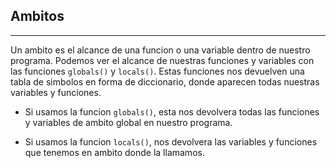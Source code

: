 ## Ambitos
---

Un ambito es el alcance de una funcion o una variable dentro de nuestro programa. 
Podemos ver el alcance de nuestras funciones y variables con las funciones ```globals()``` y ```locals()```. 
Estas funciones nos devuelven una tabla de simbolos en forma de diccionario, donde aparecen todas nuestras variables y funciones. 

 - Si usamos la funcion ```globals()```, esta nos devolvera todas las funciones y variables de ambito global en nuestro programa.

- Si usamos la funcion ```locals()```, nos devolvera las variables y funciones que tenemos en ambito donde la llamamos.